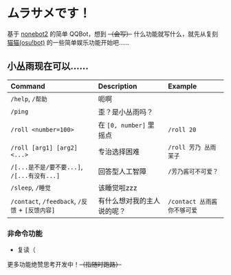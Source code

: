 # ムラサメです！

基于 [nonebot2](https://github.com/nonebot/nonebot2) 的简单 QQBot，想到 ~~（会写）~~ 什么功能就写什么，就先从复刻 [猫猫(osu!bot)](https://github.com/Monodesu/osucat) 的一些简单娱乐功能开始吧……

## 小丛雨现在可以……

| Command                                         | Description                | Example                     |
| :---------------------------------------------- | :------------------------- | :-------------------------- |
| `/help`, `/帮助`                                | 呃啊                       |                             |
| `/ping`                                         | 歪？是小丛雨吗？           |                             |
| `/roll <number=100>`                            | 在 `[0, number]` 里摇点    | `/roll 20`                  |
| `/roll [arg1] [arg2] <...>`                     | 专治选择困难               | `/roll 芳乃 丛雨 茉子`      |
| `/[...是不是/要不要...]`, `/[...有没有...]`     | 回答型人工智障             | `/芳乃酱可不可爱？`         |
| `/sleep`, `/睡觉`                               | 该睡觉啦zzz                |                             |
| `/contact`, `/feedback`, `/反馈` + `[反馈内容]` | 有什么想对我的主人说的呢？ | `/contact 丛雨酱你不够可爱` |

### 非命令功能

- 复读（

更多功能绝赞思考开发中！~~（指随时跑路）~~

